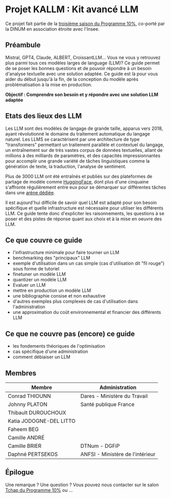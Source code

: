 # Projet KALLM : Kit avancé LLM



Ce projet fait partie de la [troisième saison du Programme 10%](https://10pct.datascience.etalab.studio/les-actualites/saison-3-programme-10/), co-porté par la DINUM en association étroite avec l'Insee.

## Préambule

Mistral, GPT4, Claude, ALBERT, CroissantLLM... Vous ne vous y retrouvez plus parmi tous ces modèles larges de language (LLM)? Ce guide permet de se poser les bonnes questions et de pouvoir répondre à un besoin d'analyse textuelle avec une solution adaptée. Ce guide est là pour vous aider du début jusqu'à la fin, de la conception du modèle après problématisation à la mise en production.

**Objectif : Comprendre son besoin et y répondre avec une solution LLM adaptée**

## Etats des lieux des LLM

Les LLM sont des modèles de langage de grande taille, apparus vers 2018, ayant révolutionné le domaine du traitement automatique du langage naturel. 
Les LLMS se caractérisent par une architecture de type "transformers" permettant un traitement parallèle et contextuel du langage, un entraînement sur de très vastes corpus de données textuelles, allant de millions à des milliards de paramètres, et des capacités impressionnantes pour accomplir une grande variété de tâches linguistiques comme la génération de texte, la traduction, l'analyse de sentiment.

Plus de 3000 LLM ont été entraînés et publiés sur des plateformes de partage de modèle comme [HuggingFace](https://huggingface.co/spaces/lmsys/chatbot-arena-leaderboard), dont plus d'une cinquaine s'affronte régulièrement entre eux pour se démarquer sur différentes tâches dans une [arène dédiée](https://huggingface.co/spaces/lmsys/chatbot-arena-leaderboard).

Il est aujourd'hui difficile de savoir quel LLM est adapté pour son besoin spécifique et quelle infrastructure est nécessaire pour utiliser les différents LLM. Ce guide tente donc d'expliciter les raisonnements, les questions à se poser et des pistes de réponse quant aux choix et à la mise en oeuvre des LLM.


## Ce que couvre ce guide

* l'infrastructure minimale pour faire tourner un LLM
* benchmarking des "principaux" LLM
* exemple d'utilisation dans un cas simple (cas d'utilisation dit "fil rouge") sous forme de tutoriel
* finetuner un modèle LLM
* quantizer un modèle LLM
* Evaluer un LLM
* mettre en production un modèle LLM
* une bibliographie consise et non exhaustive
* d'autres exemples plus complexes de cas d'utilisation dans l'administration
* une approximation du coût environnemental et financier des différents LLM

## Ce que ne couvre pas (encore) ce guide

* les fondements théoriques de l'optimisation
* cas spécifique d'une administration
* comment débiaiser un LLM

## Membres

| Membre | Administration |
| ------ | -------------- |
|Conrad THIOUNN| Dares - Ministère du Travail                |
|  Johnny PLATON      | Santé publique France               |
|    Thibault DUROUCHOUX    |                |
|    Katia JODOGNE-DEL LITTO    |                |
|   Faheem BEG     |                |
| Camille ANDRÉ| |
| Camille BRIER | DTNum - DGFiP |
| Daphné PERTSEKOS | ANFSI - Ministère de l'intérieur|

 ## Épilogue

 Une remarque ? Une question ? Vous pouvez nous contacter sur le salon [Tchap du Programme 10%](!hMSAqEDoNuxyPzFiLH:agent.dinum.tchap.gouv.fr) ou ...
